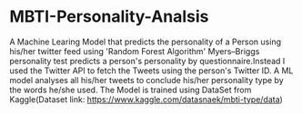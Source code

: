 # MBTI-Personality-Analsis

A Machine Learing Model that predicts the personality of a Person using his/her twitter feed using 'Random Forest Algorithm'
Myers–Briggs personality test predicts a person's personality by questionnaire.Instead I used the Twitter API to fetch the Tweets using the person's Twitter ID.
A ML model analyses all his/her tweets to conclude his/her personality type by the words he/she used.
The Model is trained using DataSet from Kaggle(Dataset link: https://www.kaggle.com/datasnaek/mbti-type/data)

